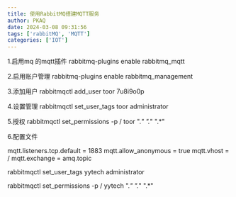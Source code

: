 ```yaml
---
title: 使用RabbitMQ搭建MQTT服务
author: PKAQ
date: 2024-03-08 09:31:56
tags: ['rabbitMQ', 'MQTT']
categories: ['IOT']
---
```


1.启用mq 的mqtt插件
rabbitmq-plugins enable rabbitmq_mqtt

2.启用账户管理
rabbitmq-plugins enable rabbitmq_management

3.添加用户
rabbitmqctl add_user toor 7u8i9o0p

4.设置管理
rabbitmqctl set_user_tags toor administrator

5.授权
rabbitmqctl set_permissions -p / toor ".*" ".*" ".*"


6.配置文件

mqtt.listeners.tcp.default = 1883
mqtt.allow_anonymous = true
mqtt.vhost = /
mqtt.exchange = amq.topic

rabbitmqctl set_user_tags yytech administrator

rabbitmqctl set_permissions -p / yytech ".*" ".*" ".*"